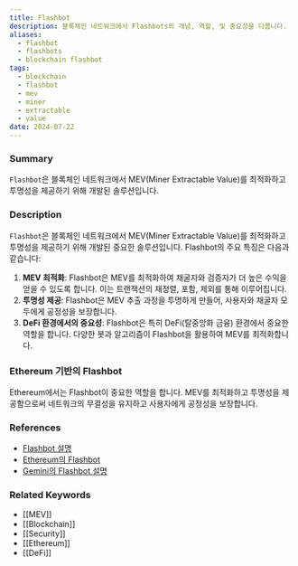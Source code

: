 ```yaml
---
title: Flashbot
description: 블록체인 네트워크에서 Flashbots의 개념, 역할, 및 중요성을 다룹니다.
aliases:
  - flashbot
  - flashbots
  - blockchain flashbot
tags:
  - blockchain
  - flashbot
  - mev
  - miner
  - extractable
  - value
date: 2024-07-22
---
```


### Summary

`Flashbot`은 블록체인 네트워크에서 MEV(Miner Extractable Value)를 최적화하고 투명성을 제공하기 위해 개발된 솔루션입니다.

### Description

`Flashbot`은 블록체인 네트워크에서 MEV(Miner Extractable Value)를 최적화하고 투명성을 제공하기 위해 개발된 중요한 솔루션입니다. Flashbot의 주요 특징은 다음과 같습니다:

1. **MEV 최적화**: Flashbot은 MEV를 최적화하여 채굴자와 검증자가 더 높은 수익을 얻을 수 있도록 합니다. 이는 트랜잭션의 재정렬, 포함, 제외를 통해 이루어집니다.
2. **투명성 제공**: Flashbot은 MEV 추출 과정을 투명하게 만들어, 사용자와 채굴자 모두에게 공정성을 보장합니다.
3. **DeFi 환경에서의 중요성**: Flashbot은 특히 DeFi(탈중앙화 금융) 환경에서 중요한 역할을 합니다. 다양한 봇과 알고리즘이 Flashbot을 활용하여 MEV를 최적화합니다.

### Ethereum 기반의 Flashbot

Ethereum에서는 Flashbot이 중요한 역할을 합니다. MEV를 최적화하고 투명성을 제공함으로써 네트워크의 무결성을 유지하고 사용자에게 공정성을 보장합니다.

### References

- [Flashbot 설명](https://en.wikipedia.org/wiki/Flashbot)
- [Ethereum의 Flashbot](https://ethereum.org/en/glossary/#flashbot)
- [Gemini의 Flashbot 설명](https://www.gemini.com/cryptopedia/search?query=flashbot)

### Related Keywords

- [[MEV]]
- [[Blockchain]]
- [[Security]]
- [[Ethereum]]
- [[DeFi]]
